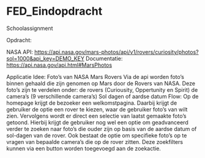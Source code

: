 # FED_Eindopdracht
Schoolassignment

Opdracht:

NASA API: https://api.nasa.gov/mars-photos/api/v1/rovers/curiosity/photos?sol=1000&api_key=DEMO_KEY
Documentatie: https://api.nasa.gov/api.html#MarsPhotos
 
Applicatie Idee:
Foto’s van NASA Mars Rovers
Via de api worden foto’s binnen gehaald die zijn genomen op Mars door de Rovers van NASA.
Deze foto’s zijn te verdelen onder:
de rovers (Curiousity, Oppertunity en Spirit)
de camera’s (9 verschillende camera’s)
Sol dagen of aardse datum
Flow:
Op de homepage krijgt de bezoeker een welkomstpagina. Daarbij krijgt de gebruiker de optie een rover te kiezen, waar de gebruiker foto’s van wilt zien. Vervolgens wordt er direct een selectie van laatst gemaakte foto’s getoond. Hierbij krijgt de gebruiker nog wel een optie om geadvanceerd verder te zoeken naar foto’s die ouder zijn op basis van de aardse datum of sol-dagen van de rover. Ook bestaat de optie om specifieke foto’s op te vragen van bepaalde camera’s die op de rover zitten.
Deze zoekfilters kunnen via een button worden toegevoegd aan de zoekactie.
